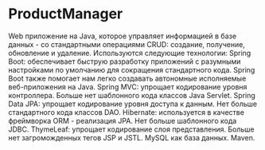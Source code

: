 # ProductManager
Web приложение на Java, которое управляет информацией в базе данных - со стандартными операциями CRUD: создание, получение, обновление и удаление. 
Используются следующие технологии:
Spring Boot: обеспечивает быструю разработку приложений с разумными настройками по умолчанию для сокращения стандартного кода. Spring Boot также помогает нам легко создавать автономные исполняемые веб-приложения на Java.
Spring MVC: упрощает кодирование уровня контроллера. Больше нет шаблонного кода классов Java Servlet.
Spring Data JPA: упрощает кодирование уровня доступа к данным. Нет больше стандартного кода классов DAO.
Hibernate: используется в качестве фреймворка ORM - реализация JPA. Нет больше шаблонного кода JDBC.
ThymeLeaf: упрощает кодирование слоя представления. Больше нет загроможденных тегов JSP и JSTL.
MySQL как база данных.
Maven.
